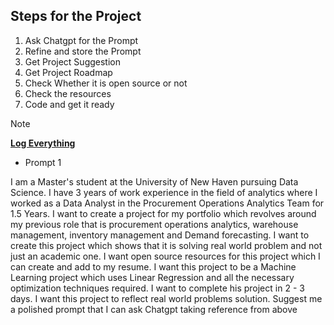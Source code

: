 ## Steps for the Project 

1. Ask Chatgpt for the Prompt
2. Refine and store the Prompt
3. Get Project Suggestion
4. Get Project Roadmap
5. Check Whether it is open source or not
6. Check the resources
7. Code and get it ready

>[!Note]
<ins>**Log Everything**</ins>

- Prompt 1
  
I am a Master's student at the University of New Haven pursuing Data Science. I have 3 years of work experience in the field of analytics where I worked as a Data Analyst in the Procurement Operations Analytics Team for 1.5 Years. I want to create a project for my portfolio which revolves around my previous role that is procurement operations analytics, warehouse management, inventory management and Demand forecasting. I want to create this project which shows that it is solving real world problem and not just an academic one. I want open source resources for this project which I can create and add to my resume. I want this project to be a Machine Learning project which uses Linear Regression and all the necessary optimization techniques required. I want to complete his project in 2 - 3 days. I want this project to reflect real world problems solution. Suggest me a polished prompt that I can ask Chatgpt taking reference from above

